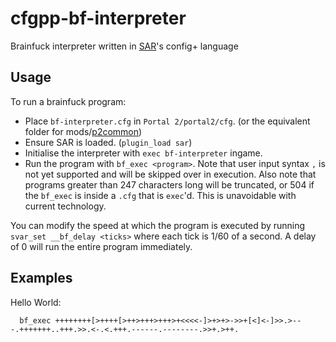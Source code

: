 # cfgpp-bf-interpreter
Brainfuck interpreter written in [SAR]'s config+ language

## Usage

To run a brainfuck program:
* Place `bf-interpreter.cfg` in `Portal 2/portal2/cfg`. (or the equivalent folder for mods/[p2common])
* Ensure SAR is loaded. (`plugin_load sar`)
* Initialise the interpreter with `exec bf-interpreter` ingame.
* Run the program with `bf_exec <program>`. Note that user input syntax `,` is not yet supported and will be skipped over in execution.
Also note that programs greater than 247 characters long will be truncated, or 504 if the `bf_exec` is inside a `.cfg` that is `exec`'d.
This is unavoidable with current technology.

You can modify the speed at which the program is executed by running `svar_set __bf_delay <ticks>` where each tick is 1/60 of a second.
A delay of 0 will run the entire program immediately.

## Examples

Hello World:

      bf_exec ++++++++[>++++[>++>+++>+++>+<<<<-]>+>+>->>+[<]<-]>>.>---.+++++++..+++.>>.<-.<.+++.------.--------.>>+.>++.

[SAR]: https://sar.portal2.sr
[p2common]: https://www.youtube.com/watch?v=FmJ1OcKc7Ag
